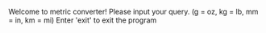 Welcome to metric converter!
Please input your query. (g = oz, kg = lb, mm = in, km = mi)
Enter 'exit' to exit the program